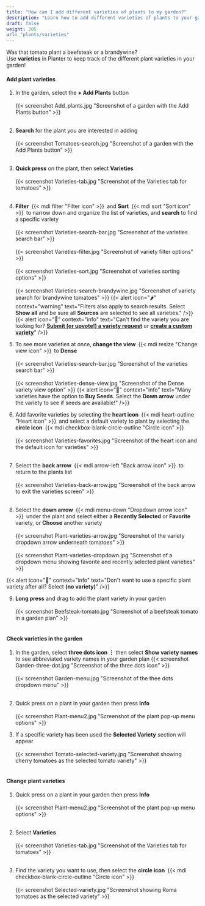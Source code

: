 ```yaml
---
title: "How can I add different varieties of plants to my garden?"
description: "Learn how to add different varieties of plants to your garden"
draft: false
weight: 205
url: "plants/varieties"
---
```


Was that tomato plant a beefsteak or a brandywine?<br />
Use **varieties** in Planter to keep track of the different plant varieties in your garden!

#### Add plant varieties
1. In the garden, select the **+ Add Plants** button<br /><br />
{{< screenshot Add_plants.jpg "Screenshot of a garden with the Add Plants button" >}}<br /><br />

2. **Search** for the plant you are interested in adding<br /><br />
{{< screenshot Tomatoes-search.jpg "Screenshot of a garden with the Add Plants button" >}}<br /><br />

3. **Quick press** on the plant, then select **Varieties**<br /><br />
{{< screenshot Varieties-tab.jpg "Screenshot of the Varieties tab for tomatoes" >}}<br /><br />

4. **Filter** {{< mdi filter "Filter icon" >}} and **Sort** {{< mdi sort "Sort icon" >}} to narrow down and organize the list of varieties, and **search** to find a specific variety<br /><br />
{{< screenshot Varieties-search-bar.jpg "Screenshot of the varieties search bar" >}}<br /><br />
{{< screenshot Varieties-filter.jpg "Screenshot of variety filter options" >}}<br /><br />
{{< screenshot Varieties-sort.jpg "Screenshot of varieties sorting options" >}}<br /><br />
{{< screenshot Varieties-search-brandywine.jpg "Screenshot of variety search for brandywine tomatoes" >}}
{{< alert icon="🌶️" context="warning" text="Filters also apply to search results. Select **Show all** and be sure all **Sources** are selected to see all varieties." />}}
{{< alert icon="🌱" context="info" text="Can't find the variety you are looking for? [**Submit (or upvote!) a variety request**](https://planter.garden/requests) or [**create a custom variety**](../../plant-information/custom-varieties/)" />}}

5. To see more varieties at once, **change the view** {{< mdi resize "Change view icon" >}} to **Dense**<br /><br />
{{< screenshot Varieties-search-bar.jpg "Screenshot of the varieties search bar" >}}<br /><br />
{{< screenshot Varieties-dense-view.jpg "Screenshot of the Dense variety view option" >}}
{{< alert icon="🍅" context="info" text="Many varieties have the option to **Buy Seeds**. Select the **Down arrow** under the variety to see if seeds are available!" />}}

6. Add favorite varieties by selecting the **heart icon** {{< mdi heart-outline "Heart icon" >}} and select a default variety to plant by selecting the **circle icon** {{< mdi checkbox-blank-circle-outline "Circle icon" >}}<br /><br />
{{< screenshot Varieties-favorites.jpg "Screenshot of the heart icon and the default icon for varieties" >}}<br /><br />

7. Select the **back arrow** {{< mdi arrow-left "Back arrow icon" >}} to return to the plants list<br /><br />
{{< screenshot Varieties-back-arrow.jpg "Screenshot of the back arrow to exit the varieties screen" >}}<br /><br />

8. Select the **down arrow** {{< mdi menu-down "Dropdown arrow icon" >}} under the plant and select either a **Recently Selected** or **Favorite** variety, or **Choose** another variety<br /><br />
{{< screenshot Plant-varieties-arrow.jpg "Screenshot of the variety dropdown arrow underneath tomatoes" >}}<br /><br />
{{< screenshot Plant-varieties-dropdown.jpg "Screenshot of a dropdown menu showing favorite and recently selected plant varieties" >}}

{{< alert icon="🧄" context="info" text="Don't want to use a specific plant variety after all? Select **(no variety)**" />}}

9. **Long press** and drag to add the plant variety in your garden<br /><br />
{{< screenshot Beefsteak-tomato.jpg "Screenshot of a beefsteak tomato in a garden plan" >}}<br /><br />

#### Check varieties in the garden
1. In the garden, select **three dots icon ⋮** then select **Show variety names** to see abbreviated variety names in your garden plan
{{< screenshot Garden-three-dot.jpg "Screenshot of the three dots icon" >}}<br /><br />
{{< screenshot Garden-menu.jpg "Screenshot of the thee dots dropdown menu" >}}<br /><br />

2. Quick press on a plant in your garden then press **Info**<br /><br />
{{< screenshot Plant-menu2.jpg "Screenshot of the plant pop-up menu options" >}}

3. If a specific variety has been used the **Selected Variety** section will appear<br /><br />
{{< screenshot Tomato-selected-variety.jpg "Screenshot showing cherry tomatoes as the selected tomato variety" >}}<br /><br />

#### Change plant varieties
1. Quick press on a plant in your garden then press **Info**<br /><br />
{{< screenshot Plant-menu2.jpg "Screenshot of the plant pop-up menu options" >}}<br /><br />

2. Select **Varieties**<br /><br />
{{< screenshot Varieties-tab.jpg "Screenshot of the Varieties tab for tomatoes" >}}<br /><br />

3. Find the variety you want to use, then select the **circle icon** {{< mdi checkbox-blank-circle-outline "Circle icon" >}}<br /><br />
{{< screenshot Selected-variety.jpg "Screenshot showing Roma tomatoes as the selected variety" >}}
